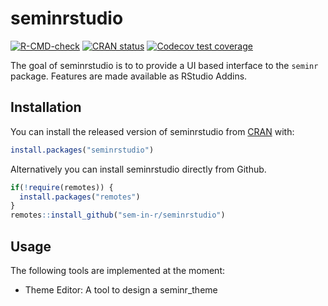 
<!-- README.md is generated from README.Rmd. Please edit that file -->

# seminrstudio

<!-- badges: start -->

[![R-CMD-check](https://github.com/sem-in-r/seminrstudio/workflows/R-CMD-check/badge.svg)](https://github.com/sem-in-r/seminrstudio/actions)
[![CRAN
status](https://www.r-pkg.org/badges/version/seminrstudio)](https://CRAN.R-project.org/package=seminrstudio)
[![Codecov test
coverage](https://codecov.io/gh/sem-in-r/seminrstudio/branch/master/graph/badge.svg)](https://codecov.io/gh/sem-in-r/seminrstudio?branch=master)
<!-- badges: end -->

The goal of seminrstudio is to to provide a UI based interface to the
`seminr` package. Features are made available as RStudio Addins.

## Installation

You can install the released version of seminrstudio from
[CRAN](https://CRAN.R-project.org) with:

``` r
install.packages("seminrstudio")
```

Alternatively you can install seminrstudio directly from Github.

``` r
if(!require(remotes)) {
  install.packages("remotes")
}
remotes::install_github("sem-in-r/seminrstudio")
```

## Usage

The following tools are implemented at the moment:

  - Theme Editor: A tool to design a seminr\_theme
